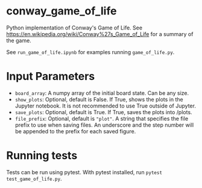 # conway_game_of_life
Python implementation of Conway's Game of Life. See https://en.wikipedia.org/wiki/Conway%27s_Game_of_Life for a summary of the game.

See `run_game_of_life.ipynb` for examples running `game_of_life.py`.

# Input Parameters

- `board_array`: A numpy array of the initial board state. Can be any size.
- `show_plots`: Optional, default is False. If True, shows the plots in the Jupyter notebook. It is not recommended to use True outside of Jupyter.
- `save_plots`: Optional, default is True. If True, saves the plots into /plots.
- `file_prefix`: Optional, default is `"plot"`. A string that specifies the file prefix to use when saving files. An underscore and the step number will be appended to the prefix for each saved figure.  

# Running tests

Tests can be run using pytest. With pytest installed, run `pytest test_game_of_life.py`.